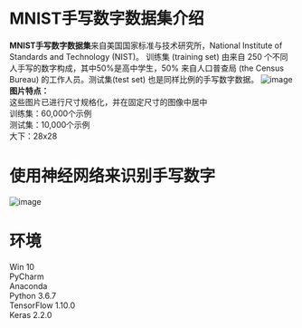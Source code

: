 # MNIST手写数字数据集介绍
**MNIST手写数字数据集**来自美国国家标准与技术研究所，National Institute of Standards and Technology (NIST)。 训练集 (training set) 由来自 250 个不同人手写的数字构成，其中50%是高中学生，50% 来自人口普查局 (the Census Bureau) 的工作人员。测试集(test set) 也是同样比例的手写数字数据。
 ![image](https://github.com/jelly-lemon/keras_mnist_0112/blob/master/other/%E6%89%8B%E5%86%99%E6%95%B0%E5%AD%97.png)  
**图片特点：**  
这些图片已进行尺寸规格化，并在固定尺寸的图像中居中    
训练集：60,000个示例   
测试集：10,000个示例  
大下：28x28  
# 使用神经网络来识别手写数字
![image](https://github.com/jelly-lemon/keras_mnist_0112/blob/master/other/%E7%A5%9E%E7%BB%8F%E7%BD%91%E7%BB%9C.png)  
# 环境
Win 10  
PyCharm  
Anaconda  
Python 3.6.7  
TensorFlow 1.10.0  
Keras 2.2.0  



